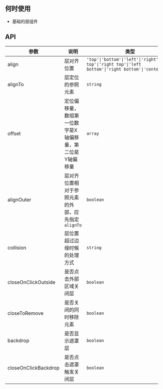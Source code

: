 ## 何时使用

- 基础的层组件

## API

| 参数 | 说明 | 类型 | 默认值 |
| --- | --- | --- | --- |
| align | 层对齐位置 | `'top'\|'bottom'\|'left'\|'right'\|'left top'\|'right top'\|'left bottom'\|'right bottom'\|'center' ` | - |
| alignTo | 层定位的参照元素 | `string` | `window` |
| offset | 定位偏移量，数组第一位数字是X轴偏移量，第二位是Y轴偏移量 | `array` | - |
| alignOuter | 层对齐位置相对于参照元素的外部，应先指定`alignTo` | `boolean` | `false` |
| collision | 层位置超过边缘时候的处理方式 | `string` | `flipfit` |
| closeOnClickOutside | 是否点击外部区域关闭层 | `boolean` | `false` |
| closeToRemove | 是否关闭的同时移除元素 | `boolean` | `false` |
| backdrop | 是否显示遮罩层 | `boolean` | `false` |
| closeOnClickBackdrop | 是否点击遮罩触发关闭层 | `boolean` | `false` |
